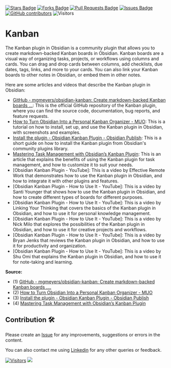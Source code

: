 <a href="https://github.com/drshahizan/obsidian/stargazers"><img src="https://img.shields.io/github/stars/drshahizan/obsidian" alt="Stars Badge"/></a>
<a href="https://github.com/drshahizan/obsidian/network/members"><img src="https://img.shields.io/github/forks/drshahizan/obsidian" alt="Forks Badge"/></a>
<a href="https://github.com/drshahizan/obsidian/pulls"><img src="https://img.shields.io/github/issues-pr/drshahizan/obsidian" alt="Pull Requests Badge"/></a>
<a href="https://github.com/drshahizan/obsidian"><img src="https://img.shields.io/github/issues/drshahizan/obsidian" alt="Issues Badge"/></a>
<a href="https://github.com/drshahizan/obsidian/graphs/contributors"><img alt="GitHub contributors" src="https://img.shields.io/github/contributors/drshahizan/obsidian?color=2b9348"></a>
![Visitors](https://api.visitorbadge.io/api/visitors?path=https%3A%2F%2Fgithub.com%2Fdrshahizan%2obsidian&labelColor=%23d9e3f0&countColor=%23697689&style=flat)

# Kanban
The Kanban plugin in Obsidian is a community plugin that allows you to create markdown-backed Kanban boards in Obsidian. Kanban boards are a visual way of organizing tasks, projects, or workflows using columns and cards. You can drag and drop cards between columns, add checklists, due dates, tags, links, and more to your cards. You can also link your Kanban boards to other notes in Obsidian, or embed them in other notes.

Here are some articles and videos that describe the Kanban plugin in Obsidian:

- [GitHub - mgmeyers/obsidian-kanban: Create markdown-backed Kanban boards ...](^1^): This is the official GitHub repository of the Kanban plugin, where you can find the source code, documentation, bug reports, and feature requests.
- [How to Turn Obsidian Into a Personal Kanban Organizer - MUO](^2^): This is a tutorial on how to install, set up, and use the Kanban plugin in Obsidian, with screenshots and examples.
- [Install the plugin - Obsidian Kanban Plugin - Obsidian Publish](^3^): This is a short guide on how to install the Kanban plugin from Obsidian's community plugins library.
- [Mastering Task Management with Obsidian’s Kanban Plugin](^4^): This is an article that explains the benefits of using the Kanban plugin for task management, and how to customize it to suit your needs.
- [Obsidian Kanban Plugin - YouTube]: This is a video by Effective Remote Work that demonstrates how to use the Kanban plugin in Obsidian, and how to integrate it with other plugins and features.
- [Obsidian Kanban Plugin - How to Use It - YouTube]: This is a video by Santi Younger that shows how to use the Kanban plugin in Obsidian, and how to create different types of boards for different purposes.
- [Obsidian Kanban Plugin - How to Use It - YouTube]: This is a video by Linking Your Thinking that covers the basics of the Kanban plugin in Obsidian, and how to use it for personal knowledge management.
- [Obsidian Kanban Plugin - How to Use It - YouTube]: This is a video by Nick Milo that explores the possibilities of the Kanban plugin in Obsidian, and how to use it for creative projects and workflows.
- [Obsidian Kanban Plugin - How to Use It - YouTube]: This is a video by Bryan Jenks that reviews the Kanban plugin in Obsidian, and how to use it for productivity and organization.
- [Obsidian Kanban Plugin - How to Use It - YouTube]: This is a video by Shu Omi that explains the Kanban plugin in Obsidian, and how to use it for note-taking and learning.

**Source:**
- (1) [GitHub - mgmeyers/obsidian-kanban: Create markdown-backed Kanban boards ....](https://github.com/mgmeyers/obsidian-kanban)
- (2) [How to Turn Obsidian Into a Personal Kanban Organizer - MUO](https://www.makeuseof.com/obsidian-kanban-guide/)
- (3) [Install the plugin - Obsidian Kanban Plugin - Obsidian Publish](https://publish.obsidian.md/kanban/How%20do%20I/Install%20the%20plugin)
- (4) [Mastering Task Management with Obsidian’s Kanban Plugin](https://ricraftis.au/obsidian/mastering-task-management-with-obsidians-kanban-plugin/)

## Contribution 🛠️
Please create an [Issue](https://github.com/drshahizan/obsidian/issues) for any improvements, suggestions or errors in the content.

You can also contact me using [Linkedin](https://www.linkedin.com/in/drshahizan/) for any other queries or feedback.

[![Visitors](https://api.visitorbadge.io/api/visitors?path=https%3A%2F%2Fgithub.com%2Fdrshahizan&labelColor=%23697689&countColor=%23555555&style=plastic)](https://visitorbadge.io/status?path=https%3A%2F%2Fgithub.com%2Fdrshahizan)
![](https://hit.yhype.me/github/profile?user_id=81284918)



